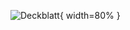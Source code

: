 <!-- # Bug-Free-by-Design: Shift-Left on Steroids -->

<!-- <video src="videos/startfolie.mp4" controls autoplay muted loop width="80%"></video> -->
![Deckblatt](images/titelfolie.png){ width=80% }